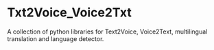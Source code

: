 # Txt2Voice_Voice2Txt

A collection of python libraries for Text2Voice, Voice2Text, multilingual translation and language detector. 
 

